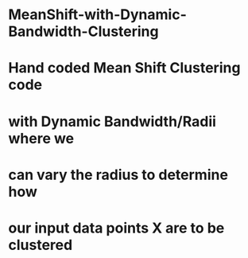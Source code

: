 # MeanShift-with-Dynamic-Bandwidth-Clustering
#
# Hand coded Mean Shift Clustering code
# with Dynamic Bandwidth/Radii where we
# can vary the radius to determine how
# our input data points X are to be clustered

